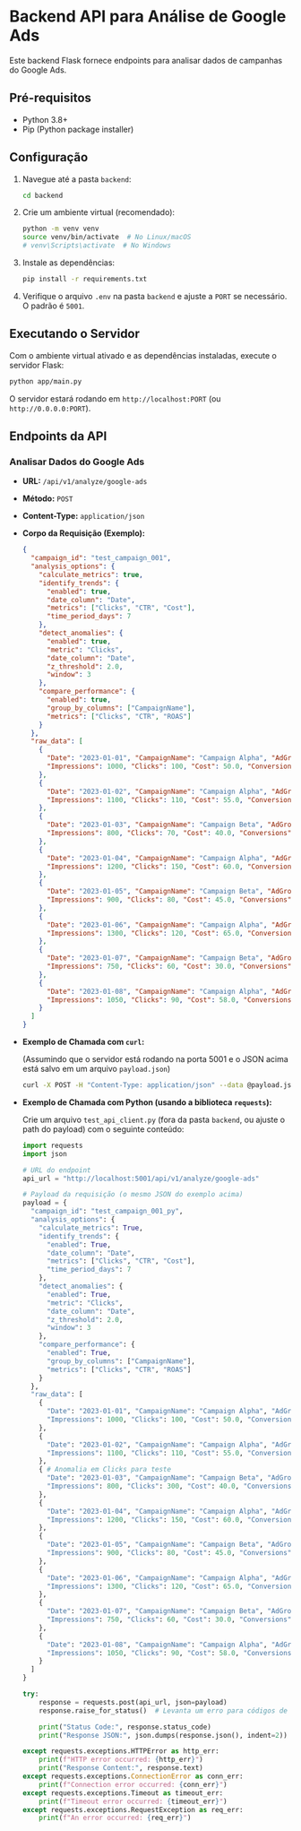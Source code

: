 # Backend API para Análise de Google Ads

Este backend Flask fornece endpoints para analisar dados de campanhas do Google Ads.

## Pré-requisitos

- Python 3.8+
- Pip (Python package installer)

## Configuração

1.  Navegue até a pasta `backend`:
    ```bash
    cd backend
    ```
2.  Crie um ambiente virtual (recomendado):
    ```bash
    python -m venv venv
    source venv/bin/activate  # No Linux/macOS
    # venv\Scripts\activate  # No Windows
    ```
3.  Instale as dependências:
    ```bash
    pip install -r requirements.txt
    ```
4.  Verifique o arquivo `.env` na pasta `backend` e ajuste a `PORT` se necessário. O padrão é `5001`.

## Executando o Servidor

Com o ambiente virtual ativado e as dependências instaladas, execute o servidor Flask:

```bash
python app/main.py
```

O servidor estará rodando em `http://localhost:PORT` (ou `http://0.0.0.0:PORT`).

## Endpoints da API

### Analisar Dados do Google Ads

- **URL:** `/api/v1/analyze/google-ads`
- **Método:** `POST`
- **Content-Type:** `application/json`

- **Corpo da Requisição (Exemplo):**

  ```json
  {
    "campaign_id": "test_campaign_001",
    "analysis_options": {
      "calculate_metrics": true,
      "identify_trends": {
        "enabled": true,
        "date_column": "Date",
        "metrics": ["Clicks", "CTR", "Cost"],
        "time_period_days": 7
      },
      "detect_anomalies": {
        "enabled": true,
        "metric": "Clicks",
        "date_column": "Date",
        "z_threshold": 2.0,
        "window": 3
      },
      "compare_performance": {
        "enabled": true,
        "group_by_columns": ["CampaignName"],
        "metrics": ["Clicks", "CTR", "ROAS"]
      }
    },
    "raw_data": [
      {
        "Date": "2023-01-01", "CampaignName": "Campaign Alpha", "AdGroupName": "AdGroup A1",
        "Impressions": 1000, "Clicks": 100, "Cost": 50.0, "Conversions": 5, "ConversionValue": 250.0
      },
      {
        "Date": "2023-01-02", "CampaignName": "Campaign Alpha", "AdGroupName": "AdGroup A1",
        "Impressions": 1100, "Clicks": 110, "Cost": 55.0, "Conversions": 6, "ConversionValue": 300.0
      },
      {
        "Date": "2023-01-03", "CampaignName": "Campaign Beta", "AdGroupName": "AdGroup B1",
        "Impressions": 800, "Clicks": 70, "Cost": 40.0, "Conversions": 3, "ConversionValue": 150.0
      },
      {
        "Date": "2023-01-04", "CampaignName": "Campaign Alpha", "AdGroupName": "AdGroup A2",
        "Impressions": 1200, "Clicks": 150, "Cost": 60.0, "Conversions": 8, "ConversionValue": 400.0
      },
      {
        "Date": "2023-01-05", "CampaignName": "Campaign Beta", "AdGroupName": "AdGroup B1",
        "Impressions": 900, "Clicks": 80, "Cost": 45.0, "Conversions": 4, "ConversionValue": 200.0
      },
      {
        "Date": "2023-01-06", "CampaignName": "Campaign Alpha", "AdGroupName": "AdGroup A1",
        "Impressions": 1300, "Clicks": 120, "Cost": 65.0, "Conversions": 7, "ConversionValue": 350.0
      },
      {
        "Date": "2023-01-07", "CampaignName": "Campaign Beta", "AdGroupName": "AdGroup B2",
        "Impressions": 750, "Clicks": 60, "Cost": 30.0, "Conversions": 2, "ConversionValue": 100.0
      },
      {
        "Date": "2023-01-08", "CampaignName": "Campaign Alpha", "AdGroupName": "AdGroup A2",
        "Impressions": 1050, "Clicks": 90, "Cost": 58.0, "Conversions": 5, "ConversionValue": 280.0
      }
    ]
  }
  ```

- **Exemplo de Chamada com `curl`:**

  (Assumindo que o servidor está rodando na porta 5001 e o JSON acima está salvo em um arquivo `payload.json`)

  ```bash
  curl -X POST -H "Content-Type: application/json" --data @payload.json http://localhost:5001/api/v1/analyze/google-ads
  ```

- **Exemplo de Chamada com Python (usando a biblioteca `requests`):**

  Crie um arquivo `test_api_client.py` (fora da pasta `backend`, ou ajuste o path do payload) com o seguinte conteúdo:

  ```python
  import requests
  import json

  # URL do endpoint
  api_url = "http://localhost:5001/api/v1/analyze/google-ads"

  # Payload da requisição (o mesmo JSON do exemplo acima)
  payload = {
    "campaign_id": "test_campaign_001_py",
    "analysis_options": {
      "calculate_metrics": True,
      "identify_trends": {
        "enabled": True,
        "date_column": "Date",
        "metrics": ["Clicks", "CTR", "Cost"],
        "time_period_days": 7
      },
      "detect_anomalies": {
        "enabled": True,
        "metric": "Clicks",
        "date_column": "Date",
        "z_threshold": 2.0,
        "window": 3
      },
      "compare_performance": {
        "enabled": True,
        "group_by_columns": ["CampaignName"],
        "metrics": ["Clicks", "CTR", "ROAS"]
      }
    },
    "raw_data": [
      {
        "Date": "2023-01-01", "CampaignName": "Campaign Alpha", "AdGroupName": "AdGroup A1",
        "Impressions": 1000, "Clicks": 100, "Cost": 50.0, "Conversions": 5, "ConversionValue": 250.0
      },
      {
        "Date": "2023-01-02", "CampaignName": "Campaign Alpha", "AdGroupName": "AdGroup A1",
        "Impressions": 1100, "Clicks": 110, "Cost": 55.0, "Conversions": 6, "ConversionValue": 300.0
      },
      { # Anomalia em Clicks para teste
        "Date": "2023-01-03", "CampaignName": "Campaign Beta", "AdGroupName": "AdGroup B1",
        "Impressions": 800, "Clicks": 300, "Cost": 40.0, "Conversions": 3, "ConversionValue": 150.0
      },
      {
        "Date": "2023-01-04", "CampaignName": "Campaign Alpha", "AdGroupName": "AdGroup A2",
        "Impressions": 1200, "Clicks": 150, "Cost": 60.0, "Conversions": 8, "ConversionValue": 400.0
      },
      {
        "Date": "2023-01-05", "CampaignName": "Campaign Beta", "AdGroupName": "AdGroup B1",
        "Impressions": 900, "Clicks": 80, "Cost": 45.0, "Conversions": 4, "ConversionValue": 200.0
      },
      {
        "Date": "2023-01-06", "CampaignName": "Campaign Alpha", "AdGroupName": "AdGroup A1",
        "Impressions": 1300, "Clicks": 120, "Cost": 65.0, "Conversions": 7, "ConversionValue": 350.0
      },
      {
        "Date": "2023-01-07", "CampaignName": "Campaign Beta", "AdGroupName": "AdGroup B2",
        "Impressions": 750, "Clicks": 60, "Cost": 30.0, "Conversions": 2, "ConversionValue": 100.0
      },
      {
        "Date": "2023-01-08", "CampaignName": "Campaign Alpha", "AdGroupName": "AdGroup A2",
        "Impressions": 1050, "Clicks": 90, "Cost": 58.0, "Conversions": 5, "ConversionValue": 280.0
      }
    ]
  }

  try:
      response = requests.post(api_url, json=payload)
      response.raise_for_status()  # Levanta um erro para códigos de status HTTP 4xx/5xx

      print("Status Code:", response.status_code)
      print("Response JSON:", json.dumps(response.json(), indent=2))

  except requests.exceptions.HTTPError as http_err:
      print(f"HTTP error occurred: {http_err}")
      print("Response Content:", response.text)
  except requests.exceptions.ConnectionError as conn_err:
      print(f"Connection error occurred: {conn_err}")
  except requests.exceptions.Timeout as timeout_err:
      print(f"Timeout error occurred: {timeout_err}")
  except requests.exceptions.RequestException as req_err:
      print(f"An error occurred: {req_err}")

  ```
